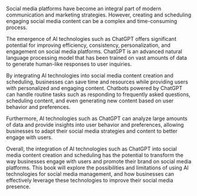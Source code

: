 

Social media platforms have become an integral part of modern communication and marketing strategies. However, creating and scheduling engaging social media content can be a complex and time-consuming process.

The emergence of AI technologies such as ChatGPT offers significant potential for improving efficiency, consistency, personalization, and engagement on social media platforms. ChatGPT is an advanced natural language processing model that has been trained on vast amounts of data to generate human-like responses to user inquiries.

By integrating AI technologies into social media content creation and scheduling, businesses can save time and resources while providing users with personalized and engaging content. Chatbots powered by ChatGPT can handle routine tasks such as responding to frequently asked questions, scheduling content, and even generating new content based on user behavior and preferences.

Furthermore, AI technologies such as ChatGPT can analyze large amounts of data and provide insights into user behavior and preferences, allowing businesses to adapt their social media strategies and content to better engage with users.

Overall, the integration of AI technologies such as ChatGPT into social media content creation and scheduling has the potential to transform the way businesses engage with users and promote their brand on social media platforms. This book will explore the possibilities and limitations of using AI technologies for social media management, and how businesses can effectively leverage these technologies to improve their social media presence.
